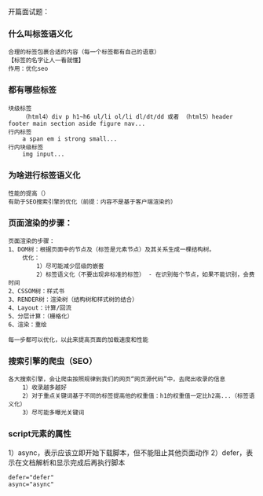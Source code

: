 开篇面试题：

### 什么叫标签语义化

```
合理的标签包裹合适的内容（每一个标签都有自己的语意）
【标签的名字让人一看就懂】
作用：优化seo
```

### 都有哪些标签

```
块级标签 
	（html4）div p h1~h6 ul/li ol/li dl/dt/dd 或者 （html5）header footer main section aside figure nav...
行内标签
	a span em i strong small...
行内块级标签
	img input...
```


### 为啥进行标签语义化

```
性能的提高（）
有助于SEO搜索引擎的优化（前提：内容不是基于客户端渲染的）
```

### 页面渲染的步骤：

```
页面渲染的步骤：
1、DOM树：根据页面中的节点及（标签是元素节点）及其关系生成一棵结构树。
	优化：
		1）尽可能减少层级的嵌套
		2）标签语义化（不要出现非标准的标签） - 在识别每个节点，如果不能识别，会费时间
2、CSSOM树：样式书
3、RENDER树：渲染树（结构树和样式树的结合）
4、Layout：计算/回流
5、分层计算：（栅格化）
6、渲染：重绘

每一步都可以优化，以此来提高页面的加载速度和性能
```

### 搜索引擎的爬虫（SEO）

```
各大搜索引擎，会让爬虫按照规律到我们的网页“网页源代码”中，去爬出收录的信息
	1）收录越多越好
	2）对于重点关键词基于不同的标签提高他的权重值：h1的权重值一定比h2高...（标签语义化）
	3）尽可能多曝光关键词
```

### script元素的属性
1）async，表示应该立即开始下载脚本，但不能阻止其他页面动作
2）defer，表示在文档解析和显示完成后再执行脚本
```
defer="defer"
async="async"
```
